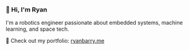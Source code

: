 ### 👋 Hi, I'm Ryan

I'm a robotics engineer passionate about embedded systems, machine learning, and space tech.

🚀 Check out my portfolio: [ryanbarry.me](https://ryanbarry.me)
